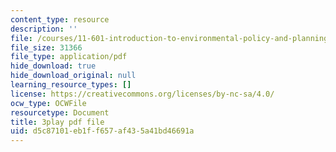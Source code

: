 ```yaml
---
content_type: resource
description: ''
file: /courses/11-601-introduction-to-environmental-policy-and-planning-fall-2016/d5c87101eb1ff657af435a41bd46691a_alnDYYwAs74.pdf
file_size: 31366
file_type: application/pdf
hide_download: true
hide_download_original: null
learning_resource_types: []
license: https://creativecommons.org/licenses/by-nc-sa/4.0/
ocw_type: OCWFile
resourcetype: Document
title: 3play pdf file
uid: d5c87101-eb1f-f657-af43-5a41bd46691a
---
```

